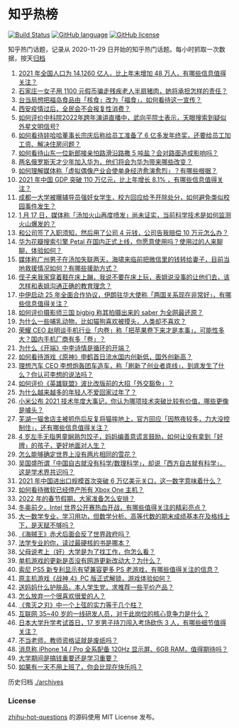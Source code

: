 # 知乎热榜
[![Build Status](https://github.com/ToWeLong/zhihu-hot-questions/workflows/CI/badge.svg)](https://github.com/ToWeLong/zhihu-hot-questions/actions)
[![GitHub language](https://img.shields.io/badge/language-golang-orange.svg)](https://golang.org/)
[![GitHub license](https://img.shields.io/github/license/ToWeLong/zhihu-hot-questions)](https://github.com/ToWeLong/zhihu-hot-questions/blob/main/LICENSE)

知乎热门话题，记录从 2020-11-29 日开始的知乎热门话题。每小时抓取一次数据，按天[归档](./archives)

<!-- BEGIN -->

1. [2021 年全国人口为 14.1260 亿人，比上年末增加 48 万人，有哪些信息值得关注？](https://www.zhihu.com/question/511928031)
1. [石家庄一女子用 1100 元假币骗走残疾老人半扇猪肉，她将承担怎样的责任？](https://www.zhihu.com/question/511730886)
1. [台当局想把福岛食品由「核食」改为「福食」，如何看待这一宣传？](https://www.zhihu.com/question/511910966)
1. [西安疫情过后，全民会不会报复性消费？](https://www.zhihu.com/question/511036710)
1. [如何评价中科院2022年跨年演讲直播中，武向平院士表示，天眼搜索到疑似外星文明信号?](https://www.zhihu.com/question/510519170)
1. [如何看待娃哈哈董事长宗庆后称给员工准备了 6 亿多发年终奖，还要给员工加工资、解决住房问题？](https://www.zhihu.com/question/511480389)
1. [如何看待山东一位新郎接亲怕路滑沿路撒 5 吨盐？会对路面造成影响吗？](https://www.zhihu.com/question/511460904)
1. [两名俄罗斯天才少年加入华为，他们将会为华为带来哪些改变？](https://www.zhihu.com/question/511478056)
1. [如何理解媒体称「虚拟偶像产业会使单身经济愈演愈烈」？有哪些根据？](https://www.zhihu.com/question/511192057)
1. [2021 年中国 GDP 突破 110 万亿元，比上年增长 8.1% ，有哪些信息值得关注？](https://www.zhihu.com/question/511925311)
1. [成都一大学被曝辅导员强奸女学生，校方回应给予开除处分，如何避免类似校园事件发生？](https://www.zhihu.com/question/511947211)
1. [1 月 17 日，媒体称「汤加火山再度喷发」尚未证实，当前科学技术是如何监测火山爆发的？](https://www.zhihu.com/question/511917500)
1. [和公司签了入职须知，然后用了公司 4 元钱，公司告我赔偿 10 万元怎么办？](https://www.zhihu.com/question/509048767)
1. [华为花瓣搜索引擎 Petal 在国内正式上线，你愿意使用吗？使用过的人来聊聊，体验如何？](https://www.zhihu.com/question/511225153)
1. [媒体称广州男子在汤加失联两天，海啸来临前把微信里的钱转给妻子，目前当地救援情况如何？有哪些援助方式？](https://www.zhihu.com/question/511974919)
1. [侄子来我家穿着鞋在床上蹦，我说不要在床上玩，表姐说没事的让他们去，该怎样和表姐沟通正确的教育理念？](https://www.zhihu.com/question/511295806)
1. [中伊启动 25 年全面合作协议，伊朗驻华大使称「两国关系现在非常好」，有哪些信息值得关注？](https://www.zhihu.com/question/511842740)
1. [如何评价摄影师三国 bigbig 称其拍摄出来的 saber 为全网最还原？](https://www.zhihu.com/question/511663884)
1. [为什么一些哺乳动物，比如猫狗喜欢被摸头，人类却不喜欢？](https://www.zhihu.com/question/511263880)
1. [荣耀 CEO 赵明谈手机行业「内卷」称「把苹果卷下来才是本事」，可能性多大？国内手机厂商有多「卷」？](https://www.zhihu.com/question/511307824)
1. [为什么《开端》中李诗情是循环的开端？](https://www.zhihu.com/question/511648527)
1. [如何看待游戏《原神》申鹤首日流水国内创新低，国外创新高？](https://www.zhihu.com/question/510259719)
1. [理想汽车 CEO 李想炮轰团车造车，称「刷新了创业者底线」，到底发生了什么？你认可李想的说法吗？](https://www.zhihu.com/question/511925231)
1. [如何评价《英雄联盟》波比改版前的大招「外交豁免」？](https://www.zhihu.com/question/506306725)
1. [为什么越来越多的年轻人不爱回家过年了？](https://www.zhihu.com/question/511648694)
1. [小米公布 2021 技术年度大事记，你认为哪项技术突破比较有价值，哪些更像是噱头？](https://www.zhihu.com/question/511937796)
1. [芜湖一猫舍店主被抓伤后反复将猫摔地上，官方回应「因熬夜较多，力大没控制住」，还有哪些信息值得关注？](https://www.zhihu.com/question/511136893)
1. [4 岁左手无指男童娴熟包饺子，妈妈编善意谎言鼓励，如何让没有拿到「好牌」的孩子，更好地面对人生？](https://www.zhihu.com/question/511386797)
1. [怎么能够确定世界上没有两片相同的雪花？](https://www.zhihu.com/question/510608812)
1. [吴国盛所谓「中国自古就没有科学/数理科学」，却说「西方自古就有科学」，这是学术界共识吗？](https://www.zhihu.com/question/313617966)
1. [2021 年中国进出口规模首次突破 6 万亿美元关口，这一数字意味着什么？](https://www.zhihu.com/question/511466885)
1. [如何看待微软已经停产所有 Xbox One 主机？](https://www.zhihu.com/question/511454776)
1. [2022 年的春节假期，大家准备怎么安排？](https://www.zhihu.com/question/509501789)
1. [冬奥前夕，Intel 世界公开赛热血开战，有哪些值得关注的精彩亮点？](https://www.zhihu.com/question/511481275)
1. [大一数学专业，学习用功，但数学分析、高等代数的期末成绩基本在及格线上下，是天赋不够吗？](https://www.zhihu.com/question/511519026)
1. [《海贼王》赤犬后面会反了世界政府吗？](https://www.zhihu.com/question/508554043)
1. [法学专业的你，读过最硬核的书是哪本？](https://www.zhihu.com/question/508002050)
1. [父母说考上（好）大学是为了找工作，你怎么看？](https://www.zhihu.com/question/511432047)
1. [单机游戏的更新是否没有网游更新改动大？为什么？](https://www.zhihu.com/question/508623407)
1. [索尼 PS5 新专利显示有望兼容更多 PS 老游戏，有哪些值得关注的信息？](https://www.zhihu.com/question/511453469)
1. [原主机游戏《战神 4》PC 版正式解锁，游戏体验如何？](https://www.zhihu.com/question/511176256)
1. [送妈妈什么护肤品，本人学生党，求推荐一些平价产品？](https://www.zhihu.com/question/509836930)
1. [怎么放弃一个很喜欢很爱的人？](https://www.zhihu.com/question/510250861)
1. [《鬼灭之刃》中一个上弦的实力等于几个柱？](https://www.zhihu.com/question/503807344)
1. [互联网 35~40 岁的一线研发人员，对于此岗位的核心竞争力是什么？](https://www.zhihu.com/question/508452236)
1. [日本大学升学考试首日，17 岁男子持刀闯入考场砍伤 3 人，有哪些细节值得关注？](https://www.zhihu.com/question/511650501)
1. [不当老师，教师资格证就是废纸吗？](https://www.zhihu.com/question/445300321)
1. [消息称 iPhone 14 / Pro 全系配备 120Hz 显示屏、6GB RAM，值得期待吗？](https://www.zhihu.com/question/511624949)
1. [大学期间是搞钱重要还是学习重要？](https://www.zhihu.com/question/511266001)
1. [如果有一天不用上班了，你会比现在快乐吗？](https://www.zhihu.com/question/511477649)

<!-- END -->

历史归档 [./archives](./archives)


### License
[zhihu-hot-questions](https://github.com/towelong/zhihu-hot-questions) 的源码使用 MIT License 发布。